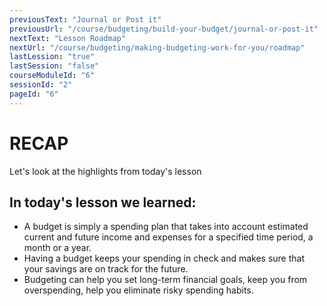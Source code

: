 ```yaml
---
previousText: "Journal or Post it"
previousUrl: "/course/budgeting/build-your-budget/journal-or-post-it"
nextText: "Lesson Roadmap"
nextUrl: "/course/budgeting/making-budgeting-work-for-you/roadmap"
lastLession: "true"
lastSession: "false"
courseModuleId: "6"
sessionId: "2"
pageId: "6"
---
```



# RECAP

<sparkle-character-intro position="right" character="jen">
Let's look at the highlights from today's lesson
</sparkle-character-intro>

## In today's lesson we learned:
- A budget is simply a spending plan that takes into account estimated current and future income and expenses for a specified time period, a month or a year.
- Having a budget keeps your spending in check and makes sure that your savings are on track for the future.
- Budgeting can help you set long-term financial goals, keep you from overspending, help you eliminate risky spending habits.

